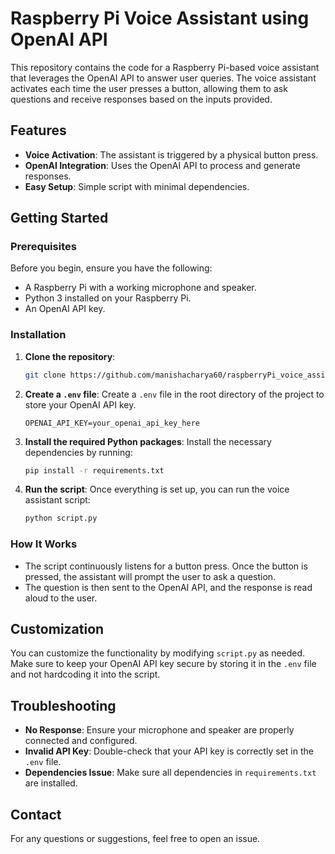 # Raspberry Pi Voice Assistant using OpenAI API

This repository contains the code for a Raspberry Pi-based voice assistant that leverages the OpenAI API to answer user queries. The voice assistant activates each time the user presses a button, allowing them to ask questions and receive responses based on the inputs provided.

## Features

- **Voice Activation**: The assistant is triggered by a physical button press.
- **OpenAI Integration**: Uses the OpenAI API to process and generate responses.
- **Easy Setup**: Simple script with minimal dependencies.

## Getting Started

### Prerequisites

Before you begin, ensure you have the following:

- A Raspberry Pi with a working microphone and speaker.
- Python 3 installed on your Raspberry Pi.
- An OpenAI API key.

### Installation

1. **Clone the repository**:
    ```bash
    git clone https://github.com/manishacharya60/raspberryPi_voice_assistant.git
    ```

2. **Create a `.env` file**:
    Create a `.env` file in the root directory of the project to store your OpenAI API key.
    ```
    OPENAI_API_KEY=your_openai_api_key_here
    ```

3. **Install the required Python packages**:
    Install the necessary dependencies by running:
    ```bash
    pip install -r requirements.txt
    ```

4. **Run the script**:
    Once everything is set up, you can run the voice assistant script:
    ```bash
    python script.py
    ```

### How It Works

- The script continuously listens for a button press. Once the button is pressed, the assistant will prompt the user to ask a question.
- The question is then sent to the OpenAI API, and the response is read aloud to the user.

## Customization

You can customize the functionality by modifying `script.py` as needed. Make sure to keep your OpenAI API key secure by storing it in the `.env` file and not hardcoding it into the script.

## Troubleshooting

- **No Response**: Ensure your microphone and speaker are properly connected and configured.
- **Invalid API Key**: Double-check that your API key is correctly set in the `.env` file.
- **Dependencies Issue**: Make sure all dependencies in `requirements.txt` are installed.

## Contact

For any questions or suggestions, feel free to open an issue.
